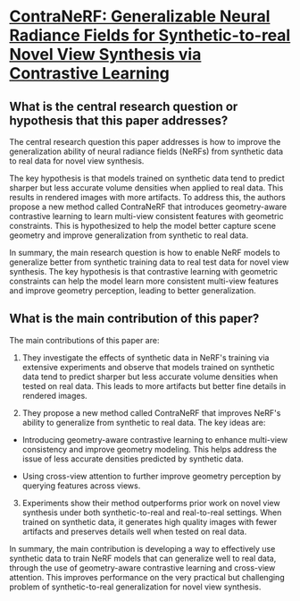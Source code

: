# [ContraNeRF: Generalizable Neural Radiance Fields for Synthetic-to-real   Novel View Synthesis via Contrastive Learning](https://arxiv.org/abs/2303.11052)

## What is the central research question or hypothesis that this paper addresses?

 The central research question this paper addresses is how to improve the generalization ability of neural radiance fields (NeRFs) from synthetic data to real data for novel view synthesis. 

The key hypothesis is that models trained on synthetic data tend to predict sharper but less accurate volume densities when applied to real data. This results in rendered images with more artifacts. To address this, the authors propose a new method called ContraNeRF that introduces geometry-aware contrastive learning to learn multi-view consistent features with geometric constraints. This is hypothesized to help the model better capture scene geometry and improve generalization from synthetic to real data.

In summary, the main research question is how to enable NeRF models to generalize better from synthetic training data to real test data for novel view synthesis. The key hypothesis is that contrastive learning with geometric constraints can help the model learn more consistent multi-view features and improve geometry perception, leading to better generalization.


## What is the main contribution of this paper?

 The main contributions of this paper are:

1. They investigate the effects of synthetic data in NeRF's training via extensive experiments and observe that models trained on synthetic data tend to predict sharper but less accurate volume densities when tested on real data. This leads to more artifacts but better fine details in rendered images. 

2. They propose a new method called ContraNeRF that improves NeRF's ability to generalize from synthetic to real data. The key ideas are:

- Introducing geometry-aware contrastive learning to enhance multi-view consistency and improve geometry modeling. This helps address the issue of less accurate densities predicted by synthetic data.

- Using cross-view attention to further improve geometry perception by querying features across views.

3. Experiments show their method outperforms prior work on novel view synthesis under both synthetic-to-real and real-to-real settings. When trained on synthetic data, it generates high quality images with fewer artifacts and preserves details well when tested on real data.

In summary, the main contribution is developing a way to effectively use synthetic data to train NeRF models that can generalize well to real data, through the use of geometry-aware contrastive learning and cross-view attention. This improves performance on the very practical but challenging problem of synthetic-to-real generalization for novel view synthesis.
